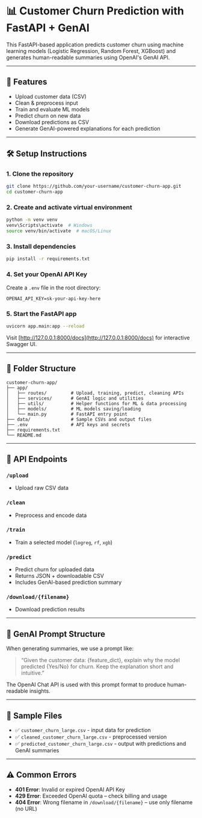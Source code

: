 
# 📊 Customer Churn Prediction with FastAPI + GenAI

This FastAPI-based application predicts customer churn using machine learning models (Logistic Regression, Random Forest, XGBoost) and generates human-readable summaries using OpenAI's GenAI API.

---

## 🔧 Features

- Upload customer data (CSV)
- Clean & preprocess input
- Train and evaluate ML models
- Predict churn on new data
- Download predictions as CSV
- Generate GenAI-powered explanations for each prediction

---

## 🛠️ Setup Instructions

### 1. Clone the repository
```bash
git clone https://github.com/your-username/customer-churn-app.git
cd customer-churn-app
```

### 2. Create and activate virtual environment
```bash
python -m venv venv
venv\Scripts\activate  # Windows
source venv/bin/activate  # macOS/Linux
```

### 3. Install dependencies
```bash
pip install -r requirements.txt
```

### 4. Set your OpenAI API Key
Create a `.env` file in the root directory:

```
OPENAI_API_KEY=sk-your-api-key-here
```

### 5. Start the FastAPI app
```bash
uvicorn app.main:app --reload
```

Visit [http://127.0.0.1:8000/docs](http://127.0.0.1:8000/docs) for interactive Swagger UI.

---

## 📁 Folder Structure

```
customer-churn-app/
├── app/
│   ├── routes/         # Upload, training, predict, cleaning APIs
│   ├── services/       # GenAI logic and utilities
│   ├── utils/          # Helper functions for ML & data processing
│   ├── models/         # ML models saving/loading
│   └── main.py         # FastAPI entry point
├── data/               # Sample CSVs and output files
├── .env                # API keys and secrets
├── requirements.txt
└── README.md
```

---

## 🧪 API Endpoints

### `/upload`
- Upload raw CSV data

### `/clean`
- Preprocess and encode data

### `/train`
- Train a selected model (`logreg`, `rf`, `xgb`)

### `/predict`
- Predict churn for uploaded data
- Returns JSON + downloadable CSV
- Includes GenAI-based prediction summary

### `/download/{filename}`
- Download prediction results

---

## 🤖 GenAI Prompt Structure

When generating summaries, we use a prompt like:

> “Given the customer data: {feature_dict}, explain why the model predicted {Yes/No} for churn. Keep the explanation short and intuitive.”

The OpenAI Chat API is used with this prompt format to produce human-readable insights.

---

## 📂 Sample Files

- ✅ `customer_churn_large.csv` - input data for prediction
- ✅ `cleaned_customer_churn_large.csv` - preprocessed version
- ✅ `predicted_customer_churn_large.csv` - output with predictions and GenAI summaries

---

## ⚠️ Common Errors

- **401 Error**: Invalid or expired OpenAI API Key
- **429 Error**: Exceeded OpenAI quota – check billing and usage
- **404 Error**: Wrong filename in `/download/{filename}` – use only filename (no URL)
